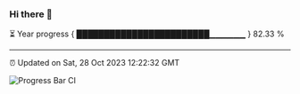 ### Hi there 👋

⏳ Year progress { ████████████████████████▁▁▁▁▁▁ } 82.33 %

---

⏰ Updated on Sat, 28 Oct 2023 12:22:32 GMT

![Progress Bar CI](https://github.com/liununu/liununu/workflows/Progress%20Bar%20CI/badge.svg)
